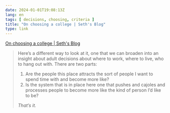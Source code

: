 ```yaml
---
date: 2024-01-01T19:08:13Z
lang: en
tags: [ decisions, choosing, criteria ]
title: "On choosing a college | Seth's Blog"
type: link
---
```


[On choosing a college | Seth's Blog](https://seths.blog/2023/12/on-choosing-a-college/)

> Here’s a different way to look at it, one that we can broaden into an insight about adult decisions about where to work, where to live, who to hang out with. There are two parts:
>
> 1. Are the people this place attracts the sort of people I want to spend time with and become more like?
> 2. Is the system that is in place here one that pushes and cajoles and processes people to become more like the kind of person I’d like to be?
>
> *That’s it.*
